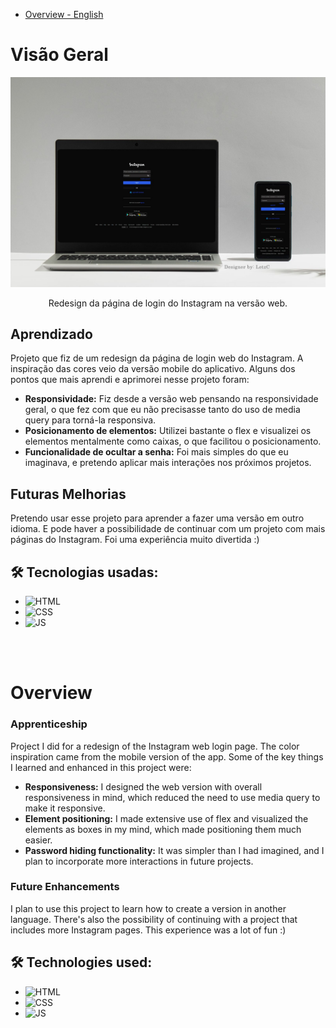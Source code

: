 - [Overview - English](#overview)


# Visão Geral
<img src="./imgs/cover.jpg">

<p align="center">Redesign da página de login do Instagram na versão web.</p>

## Aprendizado
Projeto que fiz de um redesign da página de login web do Instagram. A inspiração das cores veio da versão mobile do aplicativo. Alguns dos pontos que mais aprendi e aprimorei nesse projeto foram:
* **Responsividade:** Fiz desde a versão web pensando na responsividade geral, o que fez com que eu não precisasse tanto do uso de media query para torná-la responsiva.
* **Posicionamento de elementos:** Utilizei bastante o flex e visualizei os elementos mentalmente como caixas, o que facilitou o posicionamento.
* **Funcionalidade de ocultar a senha:** Foi mais simples do que eu imaginava, e pretendo aplicar mais interações nos próximos projetos.

## Futuras Melhorias
Pretendo usar esse projeto para aprender a fazer uma versão em outro idioma. E pode haver a possibilidade de continuar com um projeto com mais páginas do Instagram. Foi uma experiência muito divertida :)

## 🛠️ Tecnologias usadas:
- ![HTML](https://img.shields.io/badge/HTML5-E34F26?style=for-the-badge&logo=html5&logoColor=white)
- ![CSS](https://img.shields.io/badge/CSS3-1572B6?style=for-the-badge&logo=css3&logoColor=white)
- ![JS](https://img.shields.io/badge/JavaScript-F7DF1E?style=for-the-badge&logo=javascript&logoColor=black)

<br><br>

# Overview

### Apprenticeship
Project I did for a redesign of the Instagram web login page. The color inspiration came from the mobile version of the app. Some of the key things I learned and enhanced in this project were:
* **Responsiveness:** I designed the web version with overall responsiveness in mind, which reduced the need to use media query to make it responsive.
* **Element positioning:** I made extensive use of flex and visualized the elements as boxes in my mind, which made positioning them much easier.
* **Password hiding functionality:** It was simpler than I had imagined, and I plan to incorporate more interactions in future projects.

### Future Enhancements
I plan to use this project to learn how to create a version in another language. There's also the possibility of continuing with a project that includes more Instagram pages. This experience was a lot of fun :)

## 🛠️ Technologies used:
- ![HTML](https://img.shields.io/badge/HTML5-E34F26?style=for-the-badge&logo=html5&logoColor=white)
- ![CSS](https://img.shields.io/badge/CSS3-1572B6?style=for-the-badge&logo=css3&logoColor=white)
- ![JS](https://img.shields.io/badge/JavaScript-F7DF1E?style=for-the-badge&logo=javascript&logoColor=black)
